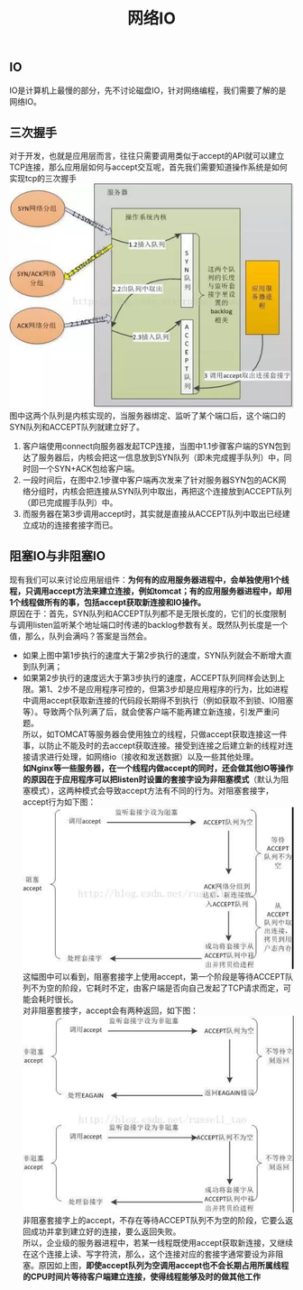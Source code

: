 ﻿---
layout: post
title: 网络IO
tags:
- tcp
- io
categories: network
description: tcp三次握手建立连接
---
## IO
IO是计算机上最慢的部分，先不讨论磁盘IO，针对网络编程，我们需要了解的是网络IO。

<!-- more -->

## 三次握手
对于开发，也就是应用层而言，往往只需要调用类似于accept的API就可以建立TCP连接，那么应用层如何与accept交互呢，首先我们需要知道操作系统是如何实现tcp的三次握手  
![三次握手](\assets\img\accept_1.jpg)
图中这两个队列是内核实现的，当服务器绑定、监听了某个端口后，这个端口的SYN队列和ACCEPT队列就建立好了。
1. 客户端使用connect向服务器发起TCP连接，当图中1.1步骤客户端的SYN包到达了服务器后，内核会把这一信息放到SYN队列（即未完成握手队列）中，同时回一个SYN+ACK包给客户端。  
1. 一段时间后，在图中2.1步骤中客户端再次发来了针对服务器SYN包的ACK网络分组时，内核会把连接从SYN队列中取出，再把这个连接放到ACCEPT队列（即已完成握手队列）中。  
1. 而服务器在第3步调用accept时，其实就是直接从ACCEPT队列中取出已经建立成功的连接套接字而已。  
## 阻塞IO与非阻塞IO
现有我们可以来讨论应用层组件：**为何有的应用服务器进程中，会单独使用1个线程，只调用accept方法来建立连接，例如tomcat；有的应用服务器进程中，却用1个线程做所有的事，包括accept获取新连接和IO操作。**  
原因在于：首先，SYN队列和ACCEPT队列都不是无限长度的，它们的长度限制与调用listen监听某个地址端口时传递的backlog参数有关。既然队列长度是一个值，那么，队列会满吗？答案是当然会。
- 如果上图中第1步执行的速度大于第2步执行的速度，SYN队列就会不断增大直到队列满；
- 如果第2步执行的速度远大于第3步执行的速度，ACCEPT队列同样会达到上限。第1、2步不是应用程序可控的，但第3步却是应用程序的行为，比如进程中调用accept获取新连接的代码段长期得不到执行（例如获取不到锁、IO阻塞等）。导致两个队列满了后，就会使客户端不能再建立新连接，引发严重问题。  
所以，如TOMCAT等服务器会使用独立的线程，只做accept获取连接这一件事，以防止不能及时的去accept获取连接。接受到连接之后建立新的线程对连接请求进行处理，如网络io（接收和发送数据）以及一些其他处理。  
**如Nginx等一些服务器，在一个线程内做accept的同时，还会做其他IO等操作的原因在于应用程序可以把listen时设置的套接字设为非阻塞模式**（默认为阻塞模式），这两种模式会导致accept方法有不同的行为。对阻塞套接字，accept行为如下图：  
![阻塞IO](\assets\img\accept_2.jpg)  
这幅图中可以看到，阻塞套接字上使用accept，第一个阶段是等待ACCEPT队列不为空的阶段，它耗时不定，由客户端是否向自己发起了TCP请求而定，可能会耗时很长。  
对非阻塞套接字，accept会有两种返回，如下图：  
![阻塞IO](\assets\img\accept_3.jpg)  
非阻塞套接字上的accept，不存在等待ACCEPT队列不为空的阶段，它要么返回成功并拿到建立好的连接，要么返回失败。  
所以，企业级的服务器进程中，若某一线程既使用accept获取新连接，又继续在这个连接上读、写字符流，那么，这个连接对应的套接字通常要设为非阻塞。原因如上图，**即使accept队列为空调用accept也不会长期占用所属线程的CPU时间片等待客户端建立连接，使得线程能够及时的做其他工作**  


